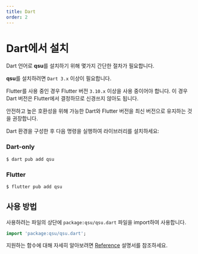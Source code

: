 ```yaml
---
title: Dart
order: 2
---
```


# Dart에서 설치 <Lang dart />

Dart 언어로 **qsu**를 설치하기 위해 몇가지 간단한 절차가 필요합니다.

**qsu**를 설치하려면 `Dart 3.x` 이상이 필요합니다.

Flutter를 사용 중인 경우 Flutter 버전 `3.10.x` 이상을 사용 중이어야 합니다. 이 경우 Dart 버전은 Flutter에서 결정하므로 신경쓰지 않아도 됩니다.

안전하고 높은 호환성을 위해 가능한 Dart와 Flutter 버전을 최신 버전으로 유지하는 것을 권장합니다.

Dart 환경을 구성한 후 다음 명령을 실행하여 라이브러리를 설치하세요:

### Dart-only

```bash
$ dart pub add qsu
```

### Flutter

```bash
$ flutter pub add qsu
```

## 사용 방법

사용하려는 파일의 상단에 `package:qsu/qsu.dart` 파일을 import하여 사용합니다.

```dart
import 'package:qsu/qsu.dart';
```

지원하는 함수에 대해 자세히 알아보려면 [Reference](/ko/reference/index.md) 설명서를 참조하세요.

